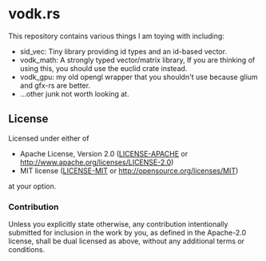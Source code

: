 vodk.rs
=======

This repository contains various things I am toying with including:

- sid_vec: Tiny library providing id types and an id-based vector.
- vodk_math: A strongly typed vector/matrix library, If you are thinking of using this, you should use the euclid crate instead.
- vodk_gpu: my old opengl wrapper that you shouldn't use because glium and gfx-rs are better.
- ...other junk not worth looking at.

## License

Licensed under either of

 * Apache License, Version 2.0 ([LICENSE-APACHE](LICENSE-APACHE) or http://www.apache.org/licenses/LICENSE-2.0)
 * MIT license ([LICENSE-MIT](LICENSE-MIT) or http://opensource.org/licenses/MIT)

at your option.

### Contribution

Unless you explicitly state otherwise, any contribution intentionally submitted for inclusion in the work by you, as defined in the Apache-2.0 license, shall be dual licensed as above, without any additional terms or conditions.
